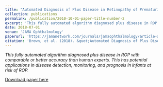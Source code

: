 ```yaml
---
title: "Automated Diagnosis of Plus Disease in Retinopathy of Prematurity Using Deep Convolutional Neural Networks"
collection: publications
permalink: /publication/2010-10-01-paper-title-number-2
excerpt: 'This fully automated algorithm diagnosed plus disease in ROP with comparable or better accuracy than human experts. This has potential applications in disease detection, monitoring, and prognosis in infants at risk of ROP.'
date: 2018-07-01
venue: 'JAMA Ophthalmology'
paperurl: 'https://jamanetwork.com/journals/jamaophthalmology/article-abstract/2680579'
citation: 'Brown, et al. (2018). &quot;Automated Diagnosis of Plus Disease in Retinopathy of Prematurity Using Deep Convolutional Neural Networks&quot; <i>JAMA Ophthalmology</i>. 136(7).'
---
```

<i>This fully automated algorithm diagnosed plus disease in ROP with comparable or better accuracy than human experts. This has potential applications in disease detection, monitoring, and prognosis in infants at risk of ROP.</i>

[Download paper here](http://opb-imgserve-production.s3.amazonaws.com/original/05-02_oph_automated_diagnosis_of_plus_disease_in_retinopathy_of_prematurity_1525283684006.pdf)